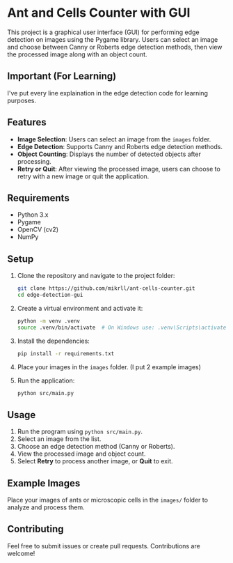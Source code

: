 # Ant and Cells Counter with GUI

This project is a graphical user interface (GUI) for performing edge detection on images using the Pygame library. Users can select an image and choose between Canny or Roberts edge detection methods, then view the processed image along with an object count.

## Important (For Learning)
I've put every line explaination in the edge detection code for learning purposes.

## Features
- **Image Selection**: Users can select an image from the `images` folder.
- **Edge Detection**: Supports Canny and Roberts edge detection methods.
- **Object Counting**: Displays the number of detected objects after processing.
- **Retry or Quit**: After viewing the processed image, users can choose to retry with a new image or quit the application.

## Requirements
- Python 3.x
- Pygame
- OpenCV (cv2)
- NumPy

## Setup

1. Clone the repository and navigate to the project folder:
    ```bash
    git clone https://github.com/mikrll/ant-cells-counter.git
    cd edge-detection-gui
    ```

2. Create a virtual environment and activate it:
    ```bash
    python -m venv .venv
    source .venv/bin/activate  # On Windows use: .venv\Scripts\activate
    ```

3. Install the dependencies:
    ```bash
    pip install -r requirements.txt
    ```

4. Place your images in the `images` folder. (I put 2 example images)

5. Run the application:
    ```bash
    python src/main.py
    ```


## Usage
1. Run the program using `python src/main.py`.
2. Select an image from the list.
3. Choose an edge detection method (Canny or Roberts).
4. View the processed image and object count.
5. Select **Retry** to process another image, or **Quit** to exit.

## Example Images
Place your images of ants or microscopic cells in the `images/` folder to analyze and process them.

## Contributing
Feel free to submit issues or create pull requests. Contributions are welcome!

